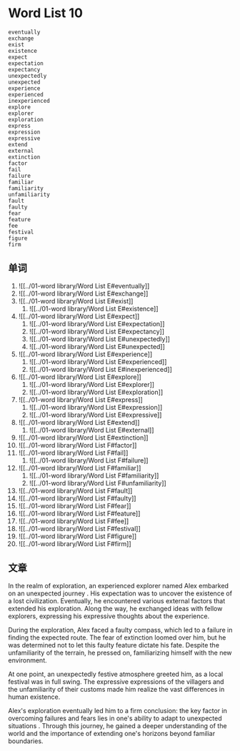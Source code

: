 # Word List 10

	eventually
	exchange
	exist
	existence
	expect
	expectation
	expectancy
	unexpectedly
	unexpected
	experience
	experienced
	inexperienced
	explore
	explorer
	exploration
	express
	expression
	expressive
	extend
	external
	extinction
	factor
	fail
	failure
	familiar
	familiarity
	unfamiliarity
	fault
	faulty
	fear
	feature
	fee
	festival
	figure
	firm

## 单词
1. ![[../01-word library/Word List E#eventually]]
2. ![[../01-word library/Word List E#exchange]]
3. ![[../01-word library/Word List E#exist]]
	1. ![[../01-word library/Word List E#existence]]
4. ![[../01-word library/Word List E#expect]]
	1. ![[../01-word library/Word List E#expectation]]
	2. ![[../01-word library/Word List E#expectancy]]
	3. ![[../01-word library/Word List E#unexpectedly]]
	4. ![[../01-word library/Word List E#unexpected]]
5. ![[../01-word library/Word List E#experience]]
	1. ![[../01-word library/Word List E#experienced]]
	2. ![[../01-word library/Word List E#inexperienced]]
6. ![[../01-word library/Word List E#explore]]
	1. ![[../01-word library/Word List E#explorer]]
	2. ![[../01-word library/Word List E#exploration]]
7. ![[../01-word library/Word List E#express]]
	1. ![[../01-word library/Word List E#expression]]
	2. ![[../01-word library/Word List E#expressive]]
8. ![[../01-word library/Word List E#extend]]
	1. ![[../01-word library/Word List E#external]]
9. ![[../01-word library/Word List E#extinction]]
10. ![[../01-word library/Word List F#factor]]
11. ![[../01-word library/Word List F#fail]]
	1. ![[../01-word library/Word List F#failure]]
12. ![[../01-word library/Word List F#familiar]]
	1. ![[../01-word library/Word List F#familiarity]]
	2. ![[../01-word library/Word List F#unfamiliarity]]
13. ![[../01-word library/Word List F#fault]]
14. ![[../01-word library/Word List F#faulty]]
15. ![[../01-word library/Word List F#fear]]
16. ![[../01-word library/Word List F#feature]]
17. ![[../01-word library/Word List F#fee]]
18. ![[../01-word library/Word List F#festival]]
19. ![[../01-word library/Word List F#figure]]
20. ![[../01-word library/Word List F#firm]]

## 文章

In the realm of exploration, an experienced explorer named Alex embarked on an unexpected journey . His expectation was to uncover the existence of a lost civilization. Eventually, he encountered various external factors that extended his exploration. Along the way, he exchanged ideas with fellow explorers, expressing his expressive thoughts about the experience.

During the exploration, Alex faced a faulty compass, which led to a failure in finding the expected route. The fear of extinction loomed over him, but he was determined not to let this faulty feature dictate his fate. Despite the unfamiliarity of the terrain, he pressed on, familiarizing himself with the new environment.

At one point, an unexpectedly festive atmosphere greeted him, as a local festival was in full swing. The expressive expressions of the villagers and the unfamiliarity of their customs made him realize the vast differences in human existence.

Alex's exploration eventually led him to a firm conclusion: the key factor in overcoming failures and fears lies in one's ability to adapt to unexpected situations . Through this journey, he gained a deeper understanding of the world and the importance of extending one's horizons beyond familiar boundaries.

